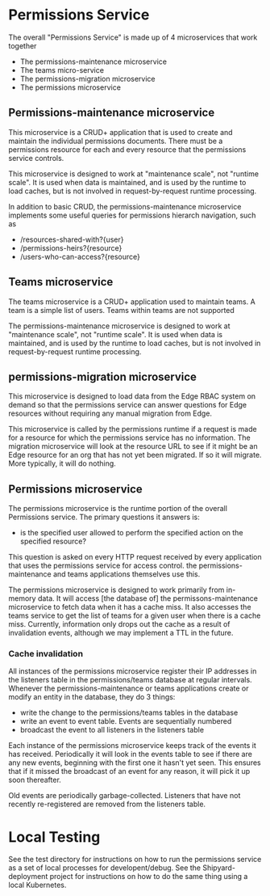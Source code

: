 # Permissions Service

The overall "Permissions Service" is made up of 4 microservices that work together

* The permissions-maintenance microservice
* The teams micro-service
* The permissions-migration microservice
* The permissions microservice 

## Permissions-maintenance microservice

This microservice is a CRUD+ application that is used to create and maintain the individual permissions documents. There must be a permissions resource for each and every resource
that the permissions service controls.

This microservice is designed to work at "maintenance scale", not "runtime scale". It is used when data is maintained, and is used by the runtime to load caches,
but is not involved in request-by-request runtime processing.

In addition to basic CRUD, the permissions-maintenance microservice implements some useful queries for permissions hierarch navigation, such as 
* /resources-shared-with?{user}
* /permissions-heirs?{resource}
* /users-who-can-access?{resource}

## Teams microservice

The teams microservice is a CRUD+ application used to maintain teams. A team is a simple list of users. Teams within teams are not supported

The permissions-maintenance microservice is designed to work at "maintenance scale", not "runtime scale". It is used when data is maintained, and is used by the runtime to load caches,
but is not involved in request-by-request runtime processing.

## permissions-migration microservice

This microservice is designed to load data from the Edge RBAC system on demand so that the permissions service can answer questions for Edge resources without requiring any manual migration from Edge.

This microservice is called by the permissions runtime if a request is made for a resource for which the permissions service has no information. The migration microservice
will look at the resource URL to see if it might be an Edge resource for an org that has not yet been migrated. If so it will migrate. More typically, it will do nothing.

## Permissions microservice 

The permissions microservice is the runtime portion of the overall Permissions service.
The primary questions it answers is:

* is the specified user allowed to perform the specified action on the specified resource?

This question is asked on every HTTP request received by every application that uses the permissions service for access control. the permissions-maintenance and teams applications themselves use this.

The permissions microservice is designed to work primarily from in-memory data. It will access [the database of] the permissons-maintenance microservice to fetch data when it has a cache miss.
It also accesses the teams service to get the list of teams for a given user when there is a cache miss. Currently, information only drops out the cache as a result of invalidation events, although
we may implement a TTL in the future.

### Cache invalidation

All instances of the permissions microservice register their IP addresses in the listeners table in the permissions/teams database at regular intervals. Whenever the permissions-maintenance or teams applications
create or modify an entity in the database, they do 3 things:

* write the change to the permissions/teams tables in the database
* write an event to event table. Events are sequentially numbered
* broadcast the event to all listeners in the listeners table

Each instance of the permissions microservice keeps track of the events it has received. Periodically it will look in the events table to see if there are any new events, beginning with the first
one it hasn't yet seen. This ensures that if it missed the broadcast of an event for any reason, it will pick it up soon thereafter.

Old events are periodically garbage-collected. Listeners that have not recently re-registered are removed from the listeners table.

# Local Testing

See the test directory for instructions on how to run the permissions service as a set of local processes for developent/debug. See the Shipyard-deployment project for instructions on how
to do the same thing using a local Kubernetes.

